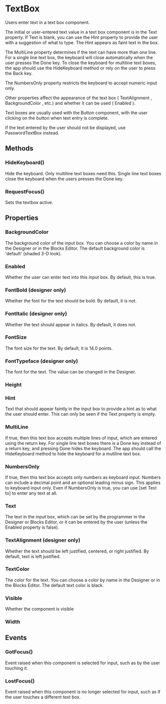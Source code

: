 # TextBox

Users enter text in a text box component.

The initial or user-entered text value in a text box component is in the Text property. If Text is blank, you can use the Hint property to provide the user with a suggestion of what to type. The Hint appears as faint text in the box.

The MultiLine property determines if the text can have more than one line. For a single line text box, the keyboard will close automatically when the user presses the Done key. To close the keyboard for multiline text boxes, the app should use the HideKeyboard method or rely on the user to press the Back key.

The NumbersOnly property restricts the keyboard to accept numeric input only.

Other properties affect the appearance of the text box \( TextAlignment , BackgroundColor , etc.\) and whether it can be used \( Enabled \).

Text boxes are usually used with the Button component, with the user clicking on the button when text entry is complete.

If the text entered by the user should not be displayed, use PasswordTextBox instead.

## Methods

### HideKeyboard\(\)

Hide the keyboard. Only multiline text boxes need this. Single line text boxes close the keyboard when the users presses the Done key.

### RequestFocus\(\)

Sets the textbox active.

## Properties

### BackgroundColor

The background color of the input box. You can choose a color by name in the Designer or in the Blocks Editor. The default background color is 'default' \(shaded 3-D look\).

### Enabled

Whether the user can enter text into this input box. By default, this is true.

### FontBold \(designer only\)

Whether the font for the text should be bold. By default, it is not.

### FontItalic \(designer only\)

Whether the text should appear in italics. By default, it does not.

### FontSize

The font size for the text. By default, it is 14.0 points.

### FontTypeface \(designer only\)

The font for the text. The value can be changed in the Designer.

### Height

### Hint

Text that should appear faintly in the input box to provide a hint as to what the user should enter. This can only be seen if the Text property is empty.

### MultiLine

If true, then this text box accepts multiple lines of input, which are entered using the return key. For single line text boxes there is a Done key instead of a return key, and pressing Done hides the keyboard. The app should call the HideKeyboard method to hide the keyboard for a mutiline text box.

### NumbersOnly

If true, then this text box accepts only numbers as keyboard input. Numbers can include a decimal point and an optional leading minus sign. This applies to keyboard input only. Even if NumbersOnly is true, you can use \[set Text to\] to enter any text at all.

### Text

The text in the input box, which can be set by the programmer in the Designer or Blocks Editor, or it can be entered by the user \(unless the Enabled property is false\).

### TextAlignment \(designer only\)

Whether the text should be left justified, centered, or right justified. By default, text is left justified.

### TextColor

The color for the text. You can choose a color by name in the Designer or in the Blocks Editor. The default text color is black.

### Visible

Whether the component is visible

### Width

## Events

### GotFocus\(\)

Event raised when this component is selected for input, such as by the user touching it.

### LostFocus\(\)

Event raised when this component is no longer selected for input, such as if the user touches a different text box.

